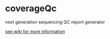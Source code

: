 coverageQc
==========

next generation sequencing QC report generator

[see wiki for more information](https://github.com/ghsmith/coverageQc/wiki)
